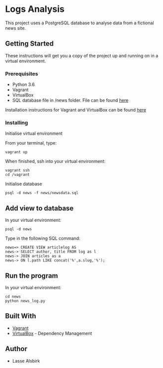 # Logs Analysis

This project uses a PostgreSQL database to analyse data from a fictional news site.

## Getting Started

These instructions will get you a copy of the project up and running on in a virtual environment. 

### Prerequisites

* Python 3.6
* Vagrant 
* VirtualBox 
* SQL database file in /news folder. File can be found [here](https://classroom.udacity.com/nanodegrees/nd004/parts/8d3e23e1-9ab6-47eb-b4f3-d5dc7ef27bf0/modules/bc51d967-cb21-46f4-90ea-caf73439dc59/lessons/262a84d7-86dc-487d-98f9-648aa7ca5a0f/concepts/a9cf98c8-0325-4c68-b972-58d5957f1a91)

Installation instructions for Vagrant and VirtualBox can be found [here](https://classroom.udacity.com/nanodegrees/nd004/parts/8d3e23e1-9ab6-47eb-b4f3-d5dc7ef27bf0/modules/bc51d967-cb21-46f4-90ea-caf73439dc59/lessons/5475ecd6-cfdb-4418-85a2-f2583074c08d/concepts/14c72fe3-e3fe-4959-9c4b-467cf5b7c3a0)

### Installing

Initialise virtual environment

From your terminal, type:
```
vagrant up
```
When finished, ssh into your virtual environment:

```
vagrant ssh
cd /vagrant
```

Initialise database
```
psql -d news -f news/newsdata.sql
```

## Add view to database

In your virtual environment:
```
psql -d news
```
Type in the following SQL command: 
```
news=> CREATE VIEW articlelog AS
news-> SELECT author, title FROM log as l
news-> JOIN articles as a
news-> ON l.path LIKE concat('%',a.slug,'%');
```

## Run the program

In your virtual environment:
```
cd news
python news_log.py
```

## Built With

* [Vagrant](https://www.vagrantup.com/)
* [VirtualBox](https://www.virtualbox.org/wiki/Downloads) - Dependency Management

## Author

* Lasse Alsbirk
